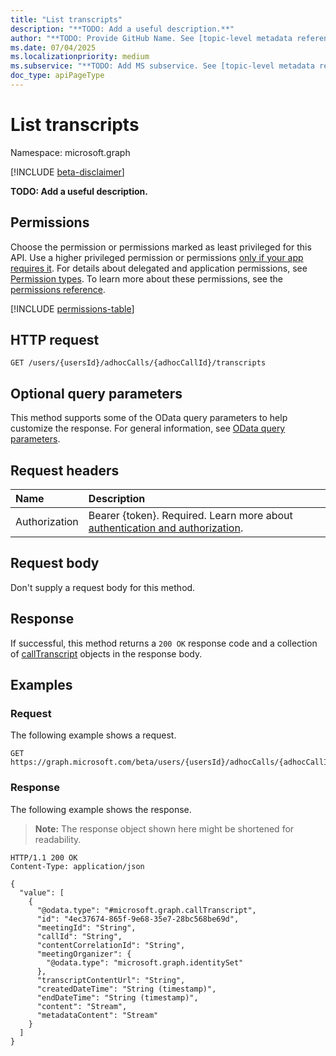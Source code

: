 ```yaml
---
title: "List transcripts"
description: "**TODO: Add a useful description.**"
author: "**TODO: Provide GitHub Name. See [topic-level metadata reference](https://eng.ms/docs/products/microsoft-graph-service/microsoft-graph/document-apis/metadata)**"
ms.date: 07/04/2025
ms.localizationpriority: medium
ms.subservice: "**TODO: Add MS subservice. See [topic-level metadata reference](https://eng.ms/docs/products/microsoft-graph-service/microsoft-graph/document-apis/metadata)**"
doc_type: apiPageType
---
```


# List transcripts

Namespace: microsoft.graph

[!INCLUDE [beta-disclaimer](../../includes/beta-disclaimer.md)]

**TODO: Add a useful description.**

## Permissions

Choose the permission or permissions marked as least privileged for this API. Use a higher privileged permission or permissions [only if your app requires it](/graph/permissions-overview#best-practices-for-using-microsoft-graph-permissions). For details about delegated and application permissions, see [Permission types](/graph/permissions-overview#permission-types). To learn more about these permissions, see the [permissions reference](/graph/permissions-reference).

<!-- {
  "blockType": "permissions",
  "name": "adhoccall-list-transcripts-permissions"
}
-->
[!INCLUDE [permissions-table](../includes/permissions/adhoccall-list-transcripts-permissions.md)]

## HTTP request

<!-- {
  "blockType": "ignored"
}
-->
``` http
GET /users/{usersId}/adhocCalls/{adhocCallId}/transcripts
```

## Optional query parameters

This method supports some of the OData query parameters to help customize the response. For general information, see [OData query parameters](/graph/query-parameters).

## Request headers

|Name|Description|
|:---|:---|
|Authorization|Bearer {token}. Required. Learn more about [authentication and authorization](/graph/auth/auth-concepts).|

## Request body

Don't supply a request body for this method.

## Response

If successful, this method returns a `200 OK` response code and a collection of [callTranscript](../resources/calltranscript.md) objects in the response body.

## Examples

### Request

The following example shows a request.
<!-- {
  "blockType": "request",
  "name": "list_calltranscript"
}
-->
``` http
GET https://graph.microsoft.com/beta/users/{usersId}/adhocCalls/{adhocCallId}/transcripts
```


### Response

The following example shows the response.
>**Note:** The response object shown here might be shortened for readability.
<!-- {
  "blockType": "response",
  "truncated": true,
  "@odata.type": "microsoft.graph.callTranscript"
}
-->
``` http
HTTP/1.1 200 OK
Content-Type: application/json

{
  "value": [
    {
      "@odata.type": "#microsoft.graph.callTranscript",
      "id": "4ec37674-865f-9e68-35e7-28bc568be69d",
      "meetingId": "String",
      "callId": "String",
      "contentCorrelationId": "String",
      "meetingOrganizer": {
        "@odata.type": "microsoft.graph.identitySet"
      },
      "transcriptContentUrl": "String",
      "createdDateTime": "String (timestamp)",
      "endDateTime": "String (timestamp)",
      "content": "Stream",
      "metadataContent": "Stream"
    }
  ]
}
```

